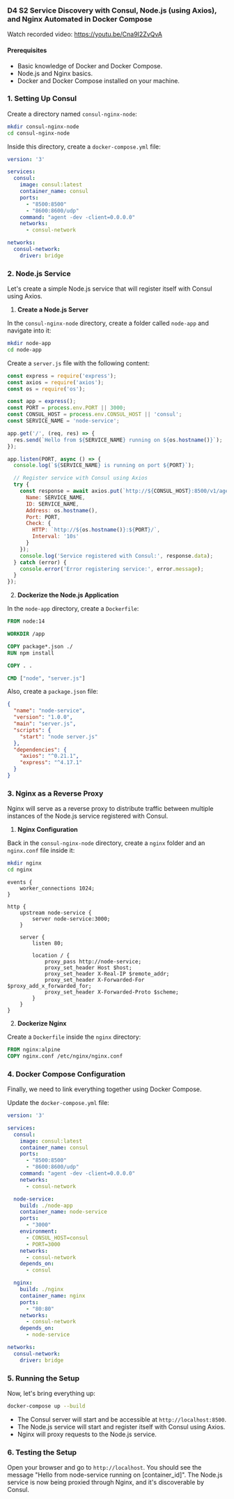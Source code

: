 ### D4 S2 Service Discovery with Consul, Node.js (using Axios), and Nginx Automated in Docker Compose

Watch recorded video: https://youtu.be/Cna9I2ZvQvA
#### Prerequisites

- Basic knowledge of Docker and Docker Compose.
- Node.js and Nginx basics.
- Docker and Docker Compose installed on your machine.

### 1. **Setting Up Consul**

Create a directory named `consul-nginx-node`:

```bash
mkdir consul-nginx-node
cd consul-nginx-node
```

Inside this directory, create a `docker-compose.yml` file:

```yaml
version: '3'

services:
  consul:
    image: consul:latest
    container_name: consul
    ports:
      - "8500:8500"
      - "8600:8600/udp"
    command: "agent -dev -client=0.0.0.0"
    networks:
      - consul-network

networks:
  consul-network:
    driver: bridge
```

### 2. **Node.js Service**

Let's create a simple Node.js service that will register itself with Consul using Axios.

1. **Create a Node.js Server**

In the `consul-nginx-node` directory, create a folder called `node-app` and navigate into it:

```bash
mkdir node-app
cd node-app
```

Create a `server.js` file with the following content:

```javascript
const express = require('express');
const axios = require('axios');
const os = require('os');

const app = express();
const PORT = process.env.PORT || 3000;
const CONSUL_HOST = process.env.CONSUL_HOST || 'consul';
const SERVICE_NAME = 'node-service';

app.get('/', (req, res) => {
  res.send(`Hello from ${SERVICE_NAME} running on ${os.hostname()}`);
});

app.listen(PORT, async () => {
  console.log(`${SERVICE_NAME} is running on port ${PORT}`);

  // Register service with Consul using Axios
  try {
    const response = await axios.put(`http://${CONSUL_HOST}:8500/v1/agent/service/register`, {
      Name: SERVICE_NAME,
      ID: SERVICE_NAME,
      Address: os.hostname(),
      Port: PORT,
      Check: {
        HTTP: `http://${os.hostname()}:${PORT}/`,
        Interval: '10s'
      }
    });
    console.log('Service registered with Consul:', response.data);
  } catch (error) {
    console.error('Error registering service:', error.message);
  }
});
```

2. **Dockerize the Node.js Application**

In the `node-app` directory, create a `Dockerfile`:

```dockerfile
FROM node:14

WORKDIR /app

COPY package*.json ./
RUN npm install

COPY . .

CMD ["node", "server.js"]
```

Also, create a `package.json` file:

```json
{
  "name": "node-service",
  "version": "1.0.0",
  "main": "server.js",
  "scripts": {
    "start": "node server.js"
  },
  "dependencies": {
    "axios": "^0.21.1",
    "express": "^4.17.1"
  }
}
```

### 3. **Nginx as a Reverse Proxy**

Nginx will serve as a reverse proxy to distribute traffic between multiple instances of the Node.js service registered with Consul.

1. **Nginx Configuration**

Back in the `consul-nginx-node` directory, create a `nginx` folder and an `nginx.conf` file inside it:

```bash
mkdir nginx
cd nginx
```

```nginx
events {
    worker_connections 1024;
}

http {
    upstream node-service {
        server node-service:3000;
    }

    server {
        listen 80;

        location / {
            proxy_pass http://node-service;
            proxy_set_header Host $host;
            proxy_set_header X-Real-IP $remote_addr;
            proxy_set_header X-Forwarded-For $proxy_add_x_forwarded_for;
            proxy_set_header X-Forwarded-Proto $scheme;
        }
    }
}
```

2. **Dockerize Nginx**

Create a `Dockerfile` inside the `nginx` directory:

```dockerfile
FROM nginx:alpine
COPY nginx.conf /etc/nginx/nginx.conf
```

### 4. **Docker Compose Configuration**

Finally, we need to link everything together using Docker Compose.

Update the `docker-compose.yml` file:

```yaml
version: '3'

services:
  consul:
    image: consul:latest
    container_name: consul
    ports:
      - "8500:8500"
      - "8600:8600/udp"
    command: "agent -dev -client=0.0.0.0"
    networks:
      - consul-network

  node-service:
    build: ./node-app
    container_name: node-service
    ports:
      - "3000"
    environment:
      - CONSUL_HOST=consul
      - PORT=3000
    networks:
      - consul-network
    depends_on:
      - consul

  nginx:
    build: ./nginx
    container_name: nginx
    ports:
      - "80:80"
    networks:
      - consul-network
    depends_on:
      - node-service

networks:
  consul-network:
    driver: bridge
```

### 5. **Running the Setup**

Now, let's bring everything up:

```bash
docker-compose up --build
```

- The Consul server will start and be accessible at `http://localhost:8500`.
- The Node.js service will start and register itself with Consul using Axios.
- Nginx will proxy requests to the Node.js service.

### 6. **Testing the Setup**

Open your browser and go to `http://localhost`. You should see the message "Hello from node-service running on [container_id]". The Node.js service is now being proxied through Nginx, and it's discoverable by Consul.
